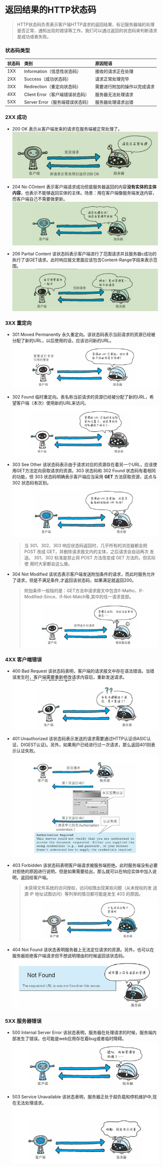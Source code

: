 # 返回结果的HTTP状态码

> HTTP状态码负责表示客户端HTTP请求的返回结果、标记服务器端的处理是否正常、通知出现的错误等工作。我们可以通过返回的状态码来判断请求是成功或者失败。

### 状态码类型
状态码 | 类别 | 原因短语
:---  |:---  |:----
1XX| Information（信息性状态码）|接收的请求正在处理
2XX|Success（成功状态码）|请求正常处理完毕
3XX|Redirection（重定向状态码）|需要进行附加的操作以完成请求
4XX|Client Error（客户端错误状态码）|服务器无法处理请求
5XX|Server Error（服务端错误状态码）|服务器处理请求出错

### 2XX 成功
  * 200 OK 表示从客户端发来的请求在服务端被正常处理了。
  ![200](../../image/C4/200.png)

  * 204 No COntent 表示客户端请求成功但是服务器返回的内容**没有实体的主体内容**，也表示不能够返回实体的主体。场景：用在客户端像服务端发送内容，而客户端自己不需要做更新。
  ![204](../../image/C4/204.png)

  * 206 Partial Content 该状态码表示客户端进行了范围请求并且服务器c成功的执行了该GET请求。此时响应报文里面应该包含Content-Range字段来表示范围。
  ![206](../../image/C4/206.png)

### 3XX 重定向
  * 301 Moved Permanently 永久重定向。该状态码表示当前请求的资源已经被分配了新的URL，以后使用的话，应该访问新的URL。
  ![301](../../image/C4/301.png)

  * 302 Found 临时重定向。表名称当前请求的资源已经被分配了新的URL，希望客户端（本次）使用新的URL来访问。
  ![302](../../image/C4/302.png)

  * 303 See Other 该状态码表示由于请求对应的资源存在着另一个URL，应该使用GET方法定向获取请求的资源。303 状态码和 302 Found 状态码有着相同的功能，但 303 状态码明确表示客户端应当采用 **GET** 方法获取资源，这点与 302 状态码有区别。
  ![303](../../image/C4/303.png)
    > 当 301、302、303 响应状态码返回时，几乎所有的浏览器都会把
    POST 改成 GET，并删除请求报文内的主体，之后请求会自动再次
    发送。
    301、302 标准是禁止将 POST 方法改变成 GET 方法的，但实际使
    用时大家都会这么做。
  
  * 304 Not Modified 该状态表示客户端发送附加条件的请求，而此时服务允许了请求，但是不满足条件,才返回该状态码，如果满足就返回200。
    > 附加条件一般指的是：GET方法中请求报文中包含If-Mathc、If-Modified-Since、If-Not-Match等,其中的任一请求首部。
  ![304](../../image/C4/304.png)

### 4XX 客户端错误
  * 400 Bad Request 该状态码表明，客户端的请求报文中存在语法错误。当错误发生时，客户端需要重新修改请求内容后，重新发送请求。
  ![400](../../image/C4/400.png)

  * 401 Unauthorized 该状态码表示发送的请求需要通过HTTP认证(BASIC认证、DIGEST认证)。另外，如果用户已经进行过一次请求，那么返回401则表示认证失败。
  ![401](../../image/C4/401.png)

  * 403 Forbidden 该状态码表明客户端请求被服务端拒绝。此时服务端没有必要对拒绝的原因进行说明，但是如果需要给出，那么就可以在响应实体中加入说明，返回给客户端。
    > 未获得文件系统的访问授权，访问权限出现某些问题（从未授权的发
    送源 IP 地址试图访问）等列举的情况都可能是发生 403 的原因。
  ![403](../../image/C4/403.png)

  * 404 Not Found 该状态表明服务器上无法定位请求的资源。另外，也可以在服务器拒绝客户端请求但不想说明理由的时候返回该状态码。
  ![404](../../image/C4/404.png)

### 5XX 服务器错误
  * 500 Internal Server Error 该状态表明，服务器在处理请求的时候，服务端内部发生了错误。也可能是web应用存在着bug或者临时障碍。
  ![500](../../image/C4/500.png)

  * 503 Service Unavailable 该状态表明，服务器正处于超负载和停机维护中,现在无法处理请求。
  ![503](../../image/C4/503.png)



  
